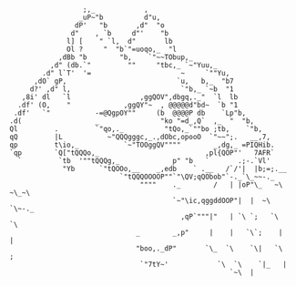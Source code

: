                       ;,_            ,                                           
                     _uP~"b          d"u,                                        
                    dP'   "b       ,d"  "o                                       
                   d"    , `b     d"'    "b                                      
                  l] [    " `l,  d"       lb                                     
                  Ol ?     "  "b`"=uoqo,_  "l                                    
                ,dBb "b        "b,    `"~~TObup,_                                
              ,d" (db.`"         ""     "tbc,_ `~"Yuu,_                          
            .d" l`T'  '=                      ~     `""Yu,                       
          ,dO` gP,                           `u,   b,_  "b7                      
         d?' ,d" l,                           `"b,_ `~b  "1                      
       ,8i' dl   `l                 ,ggQOV",dbgq,._"  `l  lb                     
      .df' (O,    "             ,ggQY"~  , @@@@@d"bd~  `b "1                     
     .df'   `"           -=@QgpOY""     (b  @@@@P db    `Lp"b,                   
    .d(                  _               "ko "=d_,Q`  ,_  "  "b,                 
    Ql         .         `"qo,._          "tQo,_`""bo ;tb,    `"b,                
    qQ         |L           ~"QQQgggc,_.,dObc,opooO  `"~~";.   __,7,             
    qp         t\io,_           `~"TOOggQV""""        _,dg,_ =PIQHib.            
    `qp        `Q["tQQQo,_                          ,pl{QOP"'   7AFR`            
      `         `tb  '""tQQQg,_             p" "b   `       .;-.`Vl'             
                 "Yb      `"tQOOo,__    _,edb    ` .__   /`/'|  |b;=;.__         
                               `"tQQQOOOOP""`"\QV;qQObob"`-._`\_~~-._            
                                    """"    ._        /   | |oP"\_   ~\ ~\_~\    
                                            `~"\ic,qggddOOP"|  |  ~\   `\~-._    
                                              ,qP`"""|"   | `\ `;   `\   `\      
                                   _        _,p"     |    |   `\`;    |    |     
                                   "boo,._dP"       `\_  `\    `\|   `\   ;      
                                    `"7tY~'            `\  `\    `|_   |         
                                                          `~\  |                 
